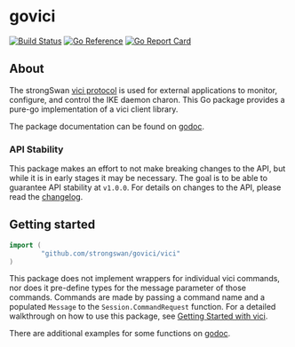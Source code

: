# govici

[![Build Status](https://travis-ci.org/strongswan/govici.svg?branch=master)](https://travis-ci.org/strongswan/govici)
[![Go Reference](https://pkg.go.dev/badge/github.com/strongswan/govici/vici.svg)](https://pkg.go.dev/github.com/strongswan/govici/vici)
[![Go Report Card](https://goreportcard.com/badge/github.com/strongswan/govici/vici)](https://goreportcard.com/report/github.com/strongswan/govici/vici)

## About

The strongSwan [vici protocol](https://www.strongswan.org/apidoc/md_src_libcharon_plugins_vici_README.html) is used for external applications to monitor, configure, and control the IKE daemon charon. This Go package provides a pure-go implementation of a vici client library.

The package documentation can be found on [godoc](https://godoc.org/github.com/strongswan/govici/vici).

### API Stability

This package makes an effort to not make breaking changes to the API, but while it is in early stages it may be necessary. The goal is to be able to guarantee API stability at `v1.0.0`. For details on changes to the API, please read the [changelog](CHANGELOG.md).

## Getting started

```go
import (
        "github.com/strongswan/govici/vici"
)
```

This package does not implement wrappers for individual vici commands, nor does it pre-define types for the message parameter of those commands. Commands are made by passing a command name and a populated `Message` to the `Session.CommandRequest` function. For a detailed walkthrough on how to use this package, see [Getting Started with vici](docs/getting_started.md).

There are additional examples for some functions on [godoc](https://godoc.org/github.com/strongswan/govici/vici).

